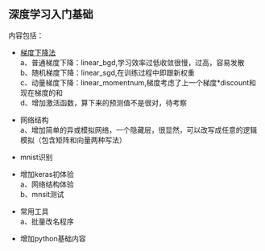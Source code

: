 ﻿## 深度学习入门基础

内容包括：
* [梯度下降法](https://github.com/leekaka/deep_net/tree/master/gradient_descent)
  </br>a、普通梯度下降：linear_bgd,学习效率过低收敛很慢，过高，容易发散
  </br>b、随机梯度下降：linear_sgd,在训练过程中即跟新权重
  </br>c、动量梯度下降：linear_momentnum,梯度考虑了上一个梯度*discount和现在梯度的和
  </br>d、增加激活函数，算下来的预测值不是很对，待考察
  
* 网络结构
  </br>a、增加简单的异或模拟网络，一个隐藏层，很显然，可以改写成任意的逻辑模拟（包含矩阵和向量两种写法）
* mnist识别
* 增加keras初体验
  </br>a、网络结构体验
  </br>b、mnsit测试
  
* 常用工具
  </br>a、批量改名程序
 
* 增加python基础内容

